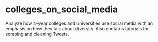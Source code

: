 # colleges_on_social_media
Analyze how 4-year colleges and universities use social media with an emphasis on how they talk about diversity. Also contains tutorials for scraping and cleaning Tweets.
